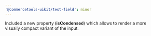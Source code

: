 ```yaml
---
'@commercetools-uikit/text-field': minor
---
```


Included a new property (**isCondensed**) which allows to render a more visually compact variant of the input.
